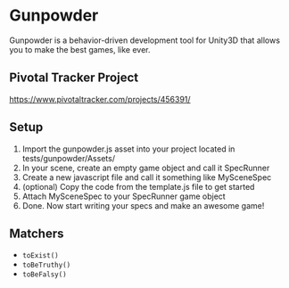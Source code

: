 # Gunpowder 

Gunpowder is a behavior-driven development tool for Unity3D that allows you to make the best games, like ever.

## Pivotal Tracker Project 

https://www.pivotaltracker.com/projects/456391/

## Setup

1. Import the gunpowder.js asset into your project located in tests/gunpowder/Assets/
2. In your scene, create an empty game object and call it SpecRunner
3. Create a new javascript file and call it something like MySceneSpec
4. (optional) Copy the code from the template.js file to get started
5. Attach MySceneSpec to your SpecRunner game object
6. Done. Now start writing your specs and make an awesome game!

## Matchers

- `toExist()`
- `toBeTruthy()`
- `toBeFalsy()`


